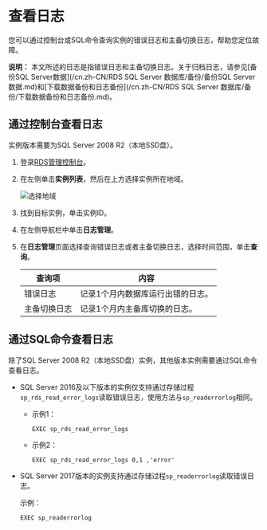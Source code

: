 # 查看日志

您可以通过控制台或SQL命令查询实例的错误日志和主备切换日志，帮助您定位故障。

**说明：** 本文所述的日志是指错误日志和主备切换日志。关于归档日志，请参见[备份SQL Server数据](/cn.zh-CN/RDS SQL Server 数据库/备份/备份SQL Server数据.md)和[下载数据备份和日志备份](/cn.zh-CN/RDS SQL Server 数据库/备份/下载数据备份和日志备份.md)。

## 通过控制台查看日志

实例版本需要为SQL Server 2008 R2（本地SSD盘）。

1.  登录[RDS管理控制台](https://rds.console.aliyun.com/)。

2.  在左侧单击**实例列表**，然后在上方选择实例所在地域。

    ![选择地域](https://static-aliyun-doc.oss-cn-hangzhou.aliyuncs.com/assets/img/zh-CN/3074469951/p36543.png)

3.  找到目标实例，单击实例ID。

4.  在左侧导航栏中单击**日志管理**。

5.  在**日志管理**页面选择查询错误日志或者主备切换日志，选择时间范围，单击**查询**。

    |查询项|内容|
    |---|--|
    |错误日志|记录1个月内数据库运行出错的日志。|
    |主备切换日志|记录1个月内主备库切换的日志。|


## 通过SQL命令查看日志

除了SQL Server 2008 R2（本地SSD盘）实例，其他版本实例需要通过SQL命令查看日志。

-   SQL Server 2016及以下版本的实例仅支持通过存储过程`sp_rds_read_error_logs`读取错误日志，使用方法与`sp_readerrorlog`相同。
    -   示例1：

        ```
        EXEC sp_rds_read_error_logs
        ```

    -   示例2：

        ```
        EXEC sp_rds_read_error_logs 0,1 ,'error'
        ```

-   SQL Server 2017版本的实例支持通过存储过程`sp_readerrorlog`读取错误日志。

    示例：

    ```
    EXEC sp_readerrorlog
    ```


